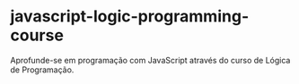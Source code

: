 # javascript-logic-programming-course
Aprofunde-se em programação com JavaScript através do curso de Lógica de Programação.
